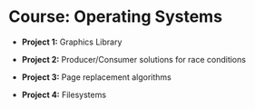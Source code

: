 # Course: Operating Systems

- __Project 1:__ Graphics Library

- __Project 2:__ Producer/Consumer solutions for race conditions

- __Project 3:__ Page replacement algorithms

- __Project 4:__ Filesystems
